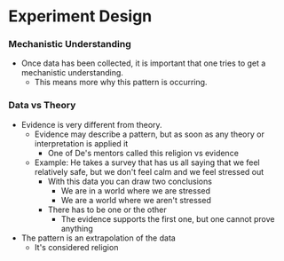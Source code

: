 ---
---

# Experiment Design
### Mechanistic Understanding
 - Once data has been collected, it is important that one tries to get a mechanistic understanding.
	 - This means more why this pattern is occurring.
### Data vs Theory
 - Evidence is very different from theory.
	 - Evidence may describe a pattern, but as soon as any theory or interpretation is applied it
		 - One of De's mentors called this religion vs evidence
	 - Example: He takes a survey that has us all saying that we feel relatively safe, but we don't feel calm and we feel stressed out
		 - With this data you can draw two conclusions
			 - We are in a world where we are stressed
			 - We are a world where we aren't stressed
		 - There has to be one or the other
			 - The evidence supports the first one, but one cannot prove anything
 - The pattern is an extrapolation of the data
	 - It's considered religion
